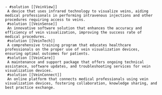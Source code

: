     - #solution [[VeinView]]
     A device that uses infrared technology to visualize veins, aiding medical professionals in performing intravenous injections and other procedures requiring access to veins.
     #solution [[VeinSense]]
     An innovative software solution that enhances the accuracy and efficiency of vein visualization, improving the success rate of medical procedures.
     #solution [[VeinTech]]
     A comprehensive training program that educates healthcare professionals on the proper use of vein visualization devices, ensuring optimal outcomes for patients.
     #solution [[VeinCare]]
     A maintenance and support package that offers ongoing technical assistance, software updates, and troubleshooting services for vein visualization devices.
     #solution [[VeinConnect]]
     An online platform that connects medical professionals using vein visualization devices, fostering collaboration, knowledge sharing, and best practice exchange.

